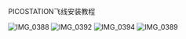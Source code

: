 PICOSTATION飞线安装教程


![IMG_0388](https://github.com/user-attachments/assets/246c7d61-e84d-4dc2-bb6c-271d755cf90f)
![IMG_0392](https://github.com/user-attachments/assets/9ba4f70e-9047-4cd7-ae24-8aaa4d171b5f)
![IMG_0394](https://github.com/user-attachments/assets/640604df-1547-4295-82c4-81cbd31b93b2)
![IMG_0389](https://github.com/user-attachments/assets/7e828d00-0372-49da-ba23-1cc0922d9771)
